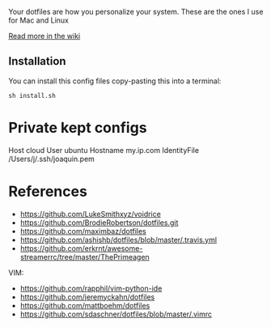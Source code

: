 Your dotfiles are how you personalize your system. These are the ones I use for Mac and Linux

[Read more in the wiki](https://github.com/joamatab/dotfiles/wiki)

## Installation

You can install this config files copy-pasting this into a terminal:

```
sh install.sh
```

# Private kept configs

Host cloud
    User ubuntu
    Hostname my.ip.com
    IdentityFile /Users/j/.ssh/joaquin.pem


# References

- https://github.com/LukeSmithxyz/voidrice
- https://github.com/BrodieRobertson/dotfiles.git
- https://github.com/maximbaz/dotfiles
- https://github.com/ashishb/dotfiles/blob/master/.travis.yml
- https://github.com/erkrnt/awesome-streamerrc/tree/master/ThePrimeagen

VIM:

- https://github.com/rapphil/vim-python-ide
- https://github.com/jeremyckahn/dotfiles
- https://github.com/mattboehm/dotfiles
- https://github.com/sdaschner/dotfiles/blob/master/.vimrc

